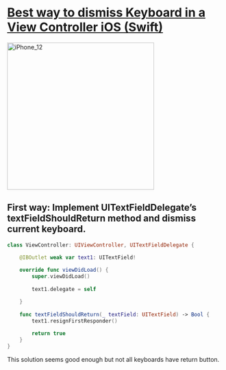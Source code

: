 # **[Best way to dismiss Keyboard in a View Controller iOS (Swift)](https://kaushalelsewhere.medium.com/how-to-dismiss-keyboard-in-a-view-controller-of-ios-3b1bfe973ad1)**

<img width="343" alt="iPhone_12" src="https://user-images.githubusercontent.com/47273077/145735938-08450608-86fa-420f-b304-50c429c18438.png">

## First way: Implement UITextFieldDelegate’s textFieldShouldReturn method and dismiss current keyboard.

```swift
class ViewController: UIViewController, UITextFieldDelegate {

    @IBOutlet weak var text1: UITextField!
    
    override func viewDidLoad() {
        super.viewDidLoad()
        
        text1.delegate = self

    }
    
    func textFieldShouldReturn(_ textField: UITextField) -> Bool {
        text1.resignFirstResponder()
        
        return true
    }
}
```

This solution seems good enough but not all keyboards have return button.
